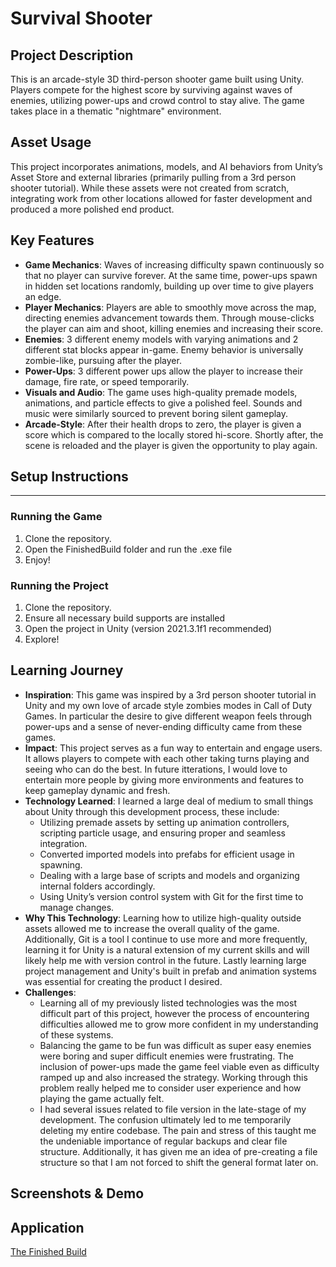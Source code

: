 # Survival Shooter

## Project Description
This is an arcade-style 3D third-person shooter game built using Unity. Players compete for the highest score by surviving against waves of enemies, utilizing power-ups and crowd control to stay alive. The game takes place in a thematic "nightmare" environment.

## Asset Usage
This project incorporates animations, models, and AI behaviors from Unity’s Asset Store and external libraries (primarily pulling from a 3rd person shooter tutorial). While these assets were not created from scratch, integrating work from other locations allowed for faster development and produced a more polished end product.

## Key Features
- **Game Mechanics**: Waves of increasing difficulty spawn continuously so that no player can survive forever. At the same time, power-ups spawn in hidden set locations randomly, building up over time to give players an edge.
- **Player Mechanics**: Players are able to smoothly move across the map, directing enemies advancement towards them. Through mouse-clicks the player can aim and shoot, killing enemies and increasing their score. 
- **Enemies**: 3 different enemy models with varying animations and 2 different stat blocks appear in-game. Enemy behavior is universally zombie-like, pursuing after the player.
- **Power-Ups**: 3 different power ups allow the player to increase their damage, fire rate, or speed temporarily. 
- **Visuals and Audio**: The game uses high-quality premade models, animations, and particle effects to give a polished feel. Sounds and music were similarly sourced to prevent boring silent gameplay.
- **Arcade-Style**: After their health drops to zero, the player is given a score which is compared to the locally stored hi-score. Shortly after, the scene is reloaded and the player is given the opportunity to play again.

## Setup Instructions
---
### Running the Game
1. Clone the repository.
2. Open the FinishedBuild folder and run the .exe file
3. Enjoy!

### Running the Project
1. Clone the repository.
2. Ensure all necessary build supports are installed
3. Open the project in Unity (version 2021.3.1f1 recommended)
4. Explore!


## Learning Journey
- **Inspiration**: This game was inspired by a 3rd person shooter tutorial in Unity and my own love of arcade style zombies modes in Call of Duty Games. In particular the desire to give different weapon feels through power-ups and a sense of never-ending difficulty came from these games.
- **Impact**: This project serves as a fun way to entertain and engage users. It allows players to compete with each other taking turns playing and seeing who can do the best. In future itterations, I would love to entertain more people by giving more environments and features to keep gameplay dynamic and fresh.
- **Technology Learned**: I learned a large deal of medium to small things about Unity through this development process, these include:
  - Utilizing premade assets by setting up animation controllers, scripting particle usage, and ensuring proper and seamless integration.
  - Converted imported models into prefabs for efficient usage in spawning.
  - Dealing with a large base of scripts and models and organizing internal folders accordingly.
  - Using Unity’s version control system with Git for the first time to manage changes.
- **Why This Technology**: Learning how to utilize high-quality outside assets allowed me to increase the overall quality of the game. Additionally, Git is a tool I continue to use more and more frequently, learning it for Unity is a natural extension of my current skills and will likely help me with version control in the future. Lastly learning large project management and Unity's built in prefab and animation systems was essential for creating the product I desired.
- **Challenges**:
  - Learning all of my previously listed technologies was the most difficult part of this project, however the process of encountering difficulties allowed me to grow more confident in my understanding of these systems.
  - Balancing the game to be fun was difficult as super easy enemies were boring and super difficult enemies were frustrating. The inclusion of power-ups made the game feel viable even as difficulty ramped up and also increased the strategy. Working through this problem really helped me to consider user experience and how playing the game actually felt.
  - I had several issues related to file version in the late-stage of my development. The confusion ultimately led to me temporarily deleting my entire codebase. The pain and stress of this taught me the undeniable importance of regular backups and clear file structure. Additionally, it has given me an idea of pre-creating a file structure so that I am not forced to shift the general format later on.

## Screenshots & Demo


## Application
[The Finished Build](./FinishedBuild)


